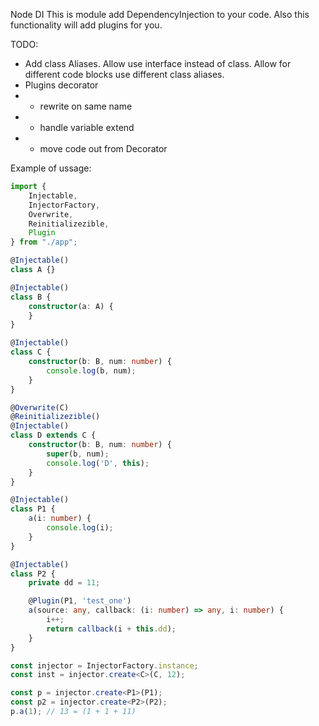 Node DI
This is module add DependencyInjection to your code.
Also this functionality will add plugins for you.

TODO:
* Add class Aliases. Allow use interface instead of class. Allow for different code blocks use different class aliases.
* Plugins decorator
* * rewrite on same name
* * handle variable extend
* * move code out from Decorator
    
Example of ussage:
```typescript
import {
    Injectable,
    InjectorFactory,
    Overwrite,
    Reinitializezible,
    Plugin
} from "./app";

@Injectable()
class A {}

@Injectable()
class B {
    constructor(a: A) {
    }
}

@Injectable()
class C {
    constructor(b: B, num: number) {
        console.log(b, num);
    }
}

@Overwrite(C)
@Reinitializezible()
@Injectable()
class D extends C {
    constructor(b: B, num: number) {
        super(b, num);
        console.log('D', this);
    }
}

@Injectable()
class P1 {
    a(i: number) {
        console.log(i);
    }
}

@Injectable()
class P2 {
    private dd = 11;

    @Plugin(P1, 'test_one')
    a(source: any, callback: (i: number) => any, i: number) {
        i++;
        return callback(i + this.dd);
    }
}

const injector = InjectorFactory.instance;
const inst = injector.create<C>(C, 12);

const p = injector.create<P1>(P1);
const p2 = injector.create<P2>(P2);
p.a(1); // 13 = (1 + 1 + 11)
```